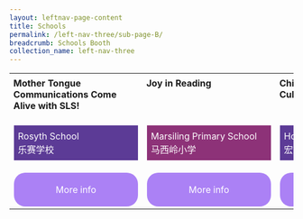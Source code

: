 ```yaml
---
layout: leftnav-page-content
title: Schools
permalink: /left-nav-three/sub-page-B/
breadcrumb: Schools Booth
collection_name: left-nav-three
---
```

<style>
.tdHead{
 vertical-align: top;
 padding: 7px;
   
 
}
.bottomBoxOdd{
background-color: #5c3b96;
padding: 7px;
color: #ffffff;
  
line-height :1.5rem !important;
}
.bottomBoxEven{
  background-color: #8d3278;
  padding: 7px;
  color: #ffffff;
  
  line-height :1.5rem !important;
}
.baseTD{
width:25%
}
 
.btnInfo {
    background: #ab81f5;
    color: #fff !important;
    display: block;
    padding: 20px 10px;
    text-align: center;
    text-decoration: none !important;
    width: 200px;
    border-radius: 20px !important;  
}
.btnInfo {
    -webkit-border-radius: 20px;
    -moz-border-radius: 20px;
    -ms-border-radius: 20px;
    -o-border-radius: 20px;
}
.btnInfo:hover {
    background: #583399;
}
</style>
<table style="width:100%;" cellspacing="20" cellpadding="20">

<tr>
  <td class="baseTD tdHead">
   <b>Mother Tongue Communications Come Alive with SLS!</b><br>
  </td>
  <td class="baseTD tdHead"> <b>Joy in Reading</b><br>
  </td>
  <td class="baseTD tdHead"> <b>Chinese Language Camp; Cultural Fortnight</b><br>
  </td>
  <td class="baseTD tdHead"><b>CL eXcite - Joy of Learning</b><br>
  </td>
</tr>
<tr>
<td class="baseTD ">
  <p class="bottomBoxOdd">Rosyth School<br>乐赛学校 </p></td>
 
<td class="baseTD ">
   <p class="bottomBoxEven">Marsiling Primary School<br>马西岭小学 </p> </td>
 
<td class="baseTD ">
 <p class="bottomBoxOdd">Hong Wen School<br>宏文学校
</p></td>
<td class="baseTD">
 <p class="bottomBoxEven">Xingnan Primary School<br>醒南小学
</p> 
</td>
</tr>
  <tr>
    <td> 
	    <a href="https://event-reg.biz/Registration/MTLSSynopsis?Session=c1"  class="btnInfo">More info</a>
    </td>
    <td> 
		<a href="https://event-reg.biz/Registration/MTLSSynopsis?Session=c2"  class="btnInfo">More info</a>
    </td>
    <td>
	    <a href="https://event-reg.biz/Registration/MTLSSynopsis?Session=c3"  class="btnInfo">More info</a>
    </td>
    <td>
   	    <a href="https://event-reg.biz/Registration/MTLSSynopsis?Session=c4"  class="btnInfo">More info</a>
    </td>
  </tr>
  
</table> 
